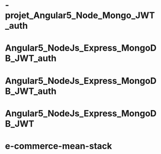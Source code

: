 # -projet_Angular5_Node_Mongo_JWT_auth
# Angular5_NodeJs_Express_MongoDB_JWT_auth
# Angular5_NodeJs_Express_MongoDB_JWT_auth
# Angular5_NodeJs_Express_MongoDB_JWT
# e-commerce-mean-stack
